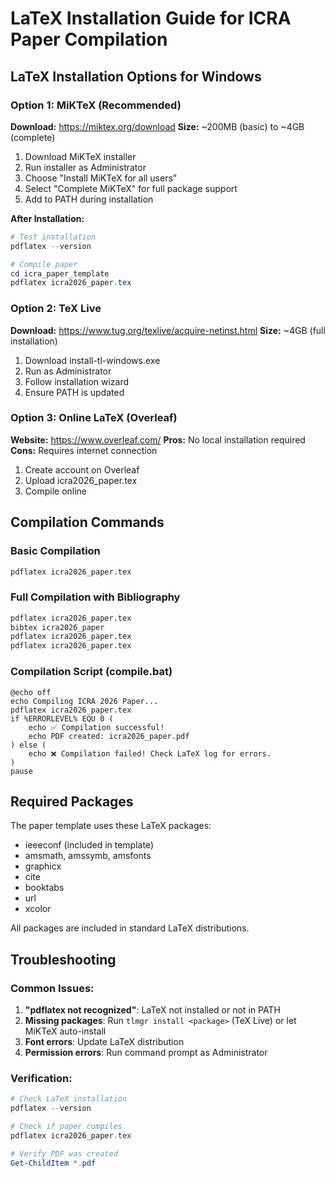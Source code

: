 # LaTeX Installation Guide for ICRA Paper Compilation

## LaTeX Installation Options for Windows

### Option 1: MiKTeX (Recommended)
**Download:** https://miktex.org/download
**Size:** ~200MB (basic) to ~4GB (complete)

1. Download MiKTeX installer
2. Run installer as Administrator
3. Choose "Install MiKTeX for all users" 
4. Select "Complete MiKTeX" for full package support
5. Add to PATH during installation

**After Installation:**
```powershell
# Test installation
pdflatex --version

# Compile paper
cd icra_paper_template
pdflatex icra2026_paper.tex
```

### Option 2: TeX Live
**Download:** https://www.tug.org/texlive/acquire-netinst.html
**Size:** ~4GB (full installation)

1. Download install-tl-windows.exe
2. Run as Administrator
3. Follow installation wizard
4. Ensure PATH is updated

### Option 3: Online LaTeX (Overleaf)
**Website:** https://www.overleaf.com/
**Pros:** No local installation required
**Cons:** Requires internet connection

1. Create account on Overleaf
2. Upload icra2026_paper.tex
3. Compile online

## Compilation Commands

### Basic Compilation
```bash
pdflatex icra2026_paper.tex
```

### Full Compilation with Bibliography
```bash
pdflatex icra2026_paper.tex
bibtex icra2026_paper
pdflatex icra2026_paper.tex
pdflatex icra2026_paper.tex
```

### Compilation Script (compile.bat)
```batch
@echo off
echo Compiling ICRA 2026 Paper...
pdflatex icra2026_paper.tex
if %ERRORLEVEL% EQU 0 (
    echo ✅ Compilation successful! 
    echo PDF created: icra2026_paper.pdf
) else (
    echo ❌ Compilation failed! Check LaTeX log for errors.
)
pause
```

## Required Packages
The paper template uses these LaTeX packages:
- ieeeconf (included in template)
- amsmath, amssymb, amsfonts
- graphicx
- cite
- booktabs
- url
- xcolor

All packages are included in standard LaTeX distributions.

## Troubleshooting

### Common Issues:
1. **"pdflatex not recognized"**: LaTeX not installed or not in PATH
2. **Missing packages**: Run `tlmgr install <package>` (TeX Live) or let MiKTeX auto-install
3. **Font errors**: Update LaTeX distribution
4. **Permission errors**: Run command prompt as Administrator

### Verification:
```powershell
# Check LaTeX installation
pdflatex --version

# Check if paper compiles
pdflatex icra2026_paper.tex

# Verify PDF was created
Get-ChildItem *.pdf
```